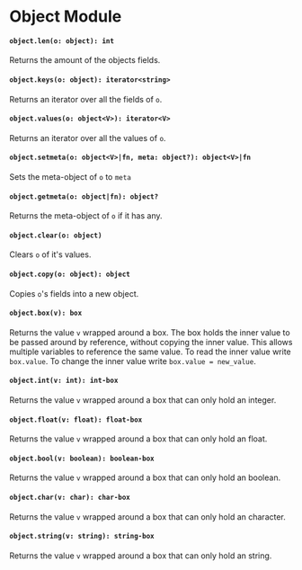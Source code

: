 # Object Module

#### `object.len(o: object): int`
Returns the amount of the objects fields.

#### `object.keys(o: object): iterator<string>`
Returns an iterator over all the fields of `o`.

#### `object.values(o: object<V>): iterator<V>`
Returns an iterator over all the values of `o`.

#### `object.setmeta(o: object<V>|fn, meta: object?): object<V>|fn`
Sets the meta-object of `o` to `meta`

#### `object.getmeta(o: object|fn): object?`
Returns the meta-object of `o` if it has any.

#### `object.clear(o: object)`
Clears `o` of it's values.

#### `object.copy(o: object): object`
Copies `o`'s fields into a new object.

#### `object.box(v): box`
Returns the value `v` wrapped around a box. The box holds the inner value to be passed around by reference, without copying the inner value. This allows multiple variables to reference the same value.
To read the inner value write `box.value`.
To change the inner value write `box.value = new_value`.

#### `object.int(v: int): int-box`
Returns the value `v` wrapped around a box that can only hold an integer.

#### `object.float(v: float): float-box`
Returns the value `v` wrapped around a box that can only hold an float.

#### `object.bool(v: boolean): boolean-box`
Returns the value `v` wrapped around a box that can only hold an boolean.

#### `object.char(v: char): char-box`
Returns the value `v` wrapped around a box that can only hold an character.

#### `object.string(v: string): string-box`
Returns the value `v` wrapped around a box that can only hold an string.
